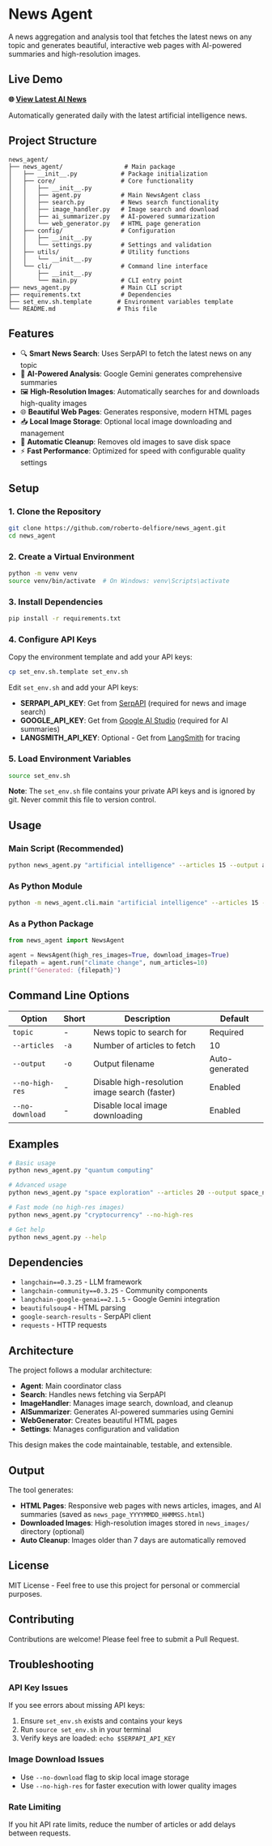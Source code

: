 # News Agent

A news aggregation and analysis tool that fetches the latest news on any topic and generates beautiful, interactive web pages with AI-powered summaries and high-resolution images.

## Live Demo

**🌐 [View Latest AI News](https://roberto-delfiore.github.io/news_agent/)**

Automatically generated daily with the latest artificial intelligence news.

## Project Structure

```
news_agent/
├── news_agent/                 # Main package
│   ├── __init__.py            # Package initialization
│   ├── core/                  # Core functionality
│   │   ├── __init__.py
│   │   ├── agent.py           # Main NewsAgent class
│   │   ├── search.py          # News search functionality
│   │   ├── image_handler.py   # Image search and download
│   │   ├── ai_summarizer.py   # AI-powered summarization
│   │   └── web_generator.py   # HTML page generation
│   ├── config/                # Configuration
│   │   ├── __init__.py
│   │   └── settings.py        # Settings and validation
│   ├── utils/                 # Utility functions
│   │   └── __init__.py
│   └── cli/                   # Command line interface
│       ├── __init__.py
│       └── main.py            # CLI entry point
├── news_agent.py              # Main CLI script
├── requirements.txt           # Dependencies
├── set_env.sh.template       # Environment variables template
└── README.md                 # This file
```

## Features

- 🔍 **Smart News Search**: Uses SerpAPI to fetch the latest news on any topic
- 🤖 **AI-Powered Analysis**: Google Gemini generates comprehensive summaries
- 🖼️ **High-Resolution Images**: Automatically searches for and downloads high-quality images
- 🌐 **Beautiful Web Pages**: Generates responsive, modern HTML pages
- 📥 **Local Image Storage**: Optional local image downloading and management
- 🧹 **Automatic Cleanup**: Removes old images to save disk space
- ⚡ **Fast Performance**: Optimized for speed with configurable quality settings

## Setup

### 1. Clone the Repository
```bash
git clone https://github.com/roberto-delfiore/news_agent.git
cd news_agent
```

### 2. Create a Virtual Environment
```bash
python -m venv venv
source venv/bin/activate  # On Windows: venv\Scripts\activate
```

### 3. Install Dependencies
```bash
pip install -r requirements.txt
```

### 4. Configure API Keys

Copy the environment template and add your API keys:

```bash
cp set_env.sh.template set_env.sh
```

Edit `set_env.sh` and add your API keys:

- **SERPAPI_API_KEY**: Get from [SerpAPI](https://serpapi.com/) (required for news and image search)
- **GOOGLE_API_KEY**: Get from [Google AI Studio](https://makersuite.google.com/app/apikey) (required for AI summaries)
- **LANGSMITH_API_KEY**: Optional - Get from [LangSmith](https://smith.langchain.com/) for tracing

### 5. Load Environment Variables
```bash
source set_env.sh
```

**Note**: The `set_env.sh` file contains your private API keys and is ignored by git. Never commit this file to version control.

## Usage

### Main Script (Recommended)
```bash
python news_agent.py "artificial intelligence" --articles 15 --output ai_news.html
```

### As Python Module
```bash
python -m news_agent.cli.main "artificial intelligence" --articles 15 --output ai_news.html
```

### As a Python Package
```python
from news_agent import NewsAgent

agent = NewsAgent(high_res_images=True, download_images=True)
filepath = agent.run("climate change", num_articles=10)
print(f"Generated: {filepath}")
```

## Command Line Options

| Option | Short | Description | Default |
|--------|-------|-------------|---------|
| `topic` | - | News topic to search for | Required |
| `--articles` | `-a` | Number of articles to fetch | 10 |
| `--output` | `-o` | Output filename | Auto-generated |
| `--no-high-res` | - | Disable high-resolution image search (faster) | Enabled |
| `--no-download` | - | Disable local image downloading | Enabled |

## Examples

```bash
# Basic usage
python news_agent.py "quantum computing"

# Advanced usage
python news_agent.py "space exploration" --articles 20 --output space_news.html --no-download

# Fast mode (no high-res images)
python news_agent.py "cryptocurrency" --no-high-res

# Get help
python news_agent.py --help
```

## Dependencies

- `langchain==0.3.25` - LLM framework
- `langchain-community==0.3.25` - Community components
- `langchain-google-genai==2.1.5` - Google Gemini integration
- `beautifulsoup4` - HTML parsing
- `google-search-results` - SerpAPI client
- `requests` - HTTP requests

## Architecture

The project follows a modular architecture:

- **Agent**: Main coordinator class
- **Search**: Handles news fetching via SerpAPI
- **ImageHandler**: Manages image search, download, and cleanup
- **AISummarizer**: Generates AI-powered summaries using Gemini
- **WebGenerator**: Creates beautiful HTML pages
- **Settings**: Manages configuration and validation

This design makes the code maintainable, testable, and extensible.

## Output

The tool generates:
- **HTML Pages**: Responsive web pages with news articles, images, and AI summaries (saved as `news_page_YYYYMMDD_HHMMSS.html`)
- **Downloaded Images**: High-resolution images stored in `news_images/` directory (optional)
- **Auto Cleanup**: Images older than 7 days are automatically removed

## License

MIT License - Feel free to use this project for personal or commercial purposes.

## Contributing

Contributions are welcome! Please feel free to submit a Pull Request.

## Troubleshooting

### API Key Issues
If you see errors about missing API keys:
1. Ensure `set_env.sh` exists and contains your keys
2. Run `source set_env.sh` in your terminal
3. Verify keys are loaded: `echo $SERPAPI_API_KEY`

### Image Download Issues
- Use `--no-download` flag to skip local image storage
- Use `--no-high-res` for faster execution with lower quality images

### Rate Limiting
If you hit API rate limits, reduce the number of articles or add delays between requests. 